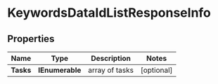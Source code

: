 # KeywordsDataIdListResponseInfo


## Properties

| Name | Type | Description | Notes |
|------------ | ------------- | ------------- | -------------|
**Tasks** | **IEnumerable<KeywordsDataIdListTaskInfo>** | array of tasks |[optional]|
